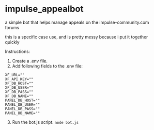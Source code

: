 # impulse_appealbot

a simple bot that helps manage appeals on the impulse-community.com forums

this is a specific case use, and is pretty messy because i put it together quickly

Instructions:

1. Create a .env file.
2. Add following fields to the .env file:

```
XF_URL=""
XF_API_KEY=""
XF_DB_HOST=""
XF_DB_USER=""
XF_DB_PASS=""
XF_DB_NAME=""
PANEL_DB_HOST=""
PANEL_DB_USER=""
PANEL_DB_PASS=""
PANEL_DB_NAME=""
```

3. Run the bot.js script. `node bot.js`
